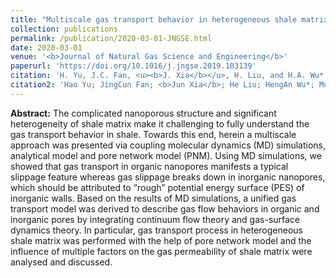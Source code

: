 ```yaml
---
title: "Multiscale gas transport behavior in heterogeneous shale matrix consisting of organic and inorganic nanopores"
collection: publications
permalink: /publication/2020-03-01-JNGSE.html
date: 2020-03-01
venue: '<b>Journal of Natural Gas Science and Engineering</b>'
paperurl: 'https://doi.org/10.1016/j.jngse.2019.103139'
citation: 'H. Yu, J.C. Fan, <u><b>J. Xia</b></u>, H. Liu, and H.A. Wu*. Multiscale gas transport behavior in heterogeneous shale matrix consisting of organic and inorganic nanopores. <i>Journal of Natural Gas Science and Engineering</i>, 2020, 75: 103139.'
citation2: 'Hao Yu; JingCun Fan; <b>Jun Xia</b>; He Liu; HengAn Wu*; Multiscale gas transport behavior in heterogeneous shale matrix consisting of organic and inorganic nanopores, <i>Journal of Natural Gas Science and Engineering</i>, 2020, 75: 103139.'
---
```


**Abstract:** The complicated nanoporous structure and significant heterogeneity of shale matrix make it challenging to fully understand the gas transport behavior in shale. Towards this end, herein a multiscale approach was presented via coupling molecular dynamics (MD) simulations, analytical model and pore network model (PNM). Using MD simulations, we showed that gas transport in organic nanopores manifests a typical slippage feature whereas gas slippage breaks down in inorganic nanopores, which should be attributed to “rough” potential energy surface (PES) of inorganic walls. Based on the results of MD simulations, a unified gas transport model was derived to describe gas flow behaviors in organic and inorganic pores by integrating continuum flow theory and gas-surface dynamics theory. In particular, gas transport process in heterogeneous shale matrix was performed with the help of pore network model and the influence of multiple factors on the gas permeability of shale matrix were analysed and discussed.
